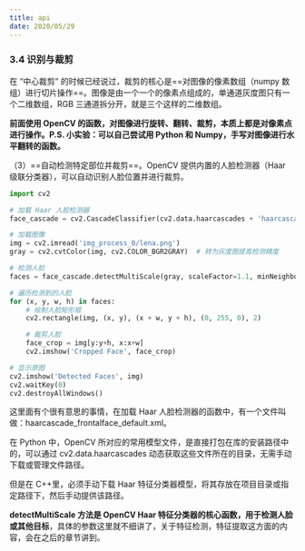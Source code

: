 ```yaml
---
title: api
date: 2020/05/29
---
```


### 3.4 识别与裁剪

在 “中心裁剪” 的时候已经说过，裁剪的核心是==对图像的像素数组（numpy 数组）进行切片操作==。图像是由一个一个的像素点组成的，单通道灰度图只有一个二维数组，RGB 三通道拆分开，就是三个这样的二维数组。

**前面使用 OpenCV 的函数，对图像进行旋转、翻转、裁剪，本质上都是对像素点进行操作。P.S. 小实验：可以自己尝试用 Python 和 Numpy，手写对图像进行水平翻转的函数。**

（3）==自动检测特定部位并裁剪==。OpenCV 提供内置的人脸检测器（Haar 级联分类器），可以自动识别人脸位置并进行裁剪。

```py
import cv2

# 加载 Haar 人脸检测器
face_cascade = cv2.CascadeClassifier(cv2.data.haarcascades + 'haarcascade_frontalface_default.xml')

# 加载图像
img = cv2.imread('img_process_0/lena.png')
gray = cv2.cvtColor(img, cv2.COLOR_BGR2GRAY)  # 转为灰度图提高检测精度

# 检测人脸
faces = face_cascade.detectMultiScale(gray, scaleFactor=1.1, minNeighbors=5, minSize=(30, 30))

# 遍历检测到的人脸
for (x, y, w, h) in faces:
    # 绘制人脸矩形框
    cv2.rectangle(img, (x, y), (x + w, y + h), (0, 255, 0), 2)

    # 裁剪人脸
    face_crop = img[y:y+h, x:x+w]
    cv2.imshow('Cropped Face', face_crop)

# 显示原图
cv2.imshow('Detected Faces', img)
cv2.waitKey(0)
cv2.destroyAllWindows()
```

这里面有个很有意思的事情，在加载 Haar 人脸检测器的函数中，有一个文件叫做：haarcascade_frontalface_default.xml。

在 Python 中，OpenCV 所对应的常用模型文件，是直接打包在库的安装路径中的，可以通过 cv2.data.haarcascades 动态获取这些文件所在的目录，无需手动下载或管理文件路径。

但是在 C++里，必须手动下载 Haar 特征分类器模型，将其存放在项目目录或指定路径下，然后手动提供该路径。

**detectMultiScale 方法是 OpenCV Haar 特征分类器的核心函数，用于检测人脸或其他目标**，具体的参数这里就不细讲了，关于特征检测，特征提取这方面的内容，会在之后的章节讲到。
